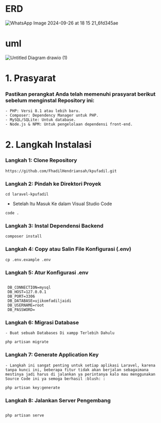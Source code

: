 # ERD
![WhatsApp Image 2024-09-26 at 18 15 21_6fd345ae](https://github.com/user-attachments/assets/0aafb8fb-b19d-4ec5-8eae-82b3f6e03d22)
# uml
![Untitled Diagram drawio (1)](https://github.com/user-attachments/assets/e5d69ebd-fcf6-4692-9500-3b7b9a156576)

# 1. Prasyarat 
### Pastikan perangkat Anda telah memenuhi prasyarat berikut sebelum menginstal Repository ini:
```
- PHP: Versi 8.1 atau lebih baru.
- Composer: Dependency Manager untuk PHP.
- MySQL/SQLite: Untuk database.
- Node.js & NPM: Untuk pengelolaan dependensi front-end.
  ```
# 2. Langkah Instalasi  

### Langkah 1: Clone Repository
```
https://github.com/FhadilHendriansah/kpufadil.git
```

### Langkah 2: Pindah ke Direktori Proyek 

```
cd laravel-kpufadil
```

- Setelah Itu Masuk Ke dalam Visual Studio Code

```
code .
```
### Langkah 3: Instal Dependensi Backend
```
composer install
```

### Langkah 4: Copy atau Salin File Konfigurasi (.env)
```
cp .env.example .env
```

### Langkah 5: Atur Konfigurasi .env
```

 DB_CONNECTION=mysql
 DB_HOST=127.0.0.1
 DB_PORT=3306
 DB_DATABASE=ujikomfadiljaidi
 DB_USERNAME=root
 DB_PASSWORD=
```

### Langkah 6: Migrasi Database
```
- Buat sebuah Databases Di xampp Terlebih Dahulu
```
```
php artisan migrate
```




### Langkah 7: Generate Application Key
```
- Langkah ini sangat penting untuk setiap aplikasi Laravel, karena tanpa kunci ini, beberapa fitur tidak akan berjalan sebagaimana mestinya jadi harus di jalankan ya perintanya kalo mau menggunakan Source Code ini ya semoga berhasil :blush: :
```
```
php artisan key:generate
```

### Langkah 8: Jalankan Server Pengembang
```

php artisan serve
```


